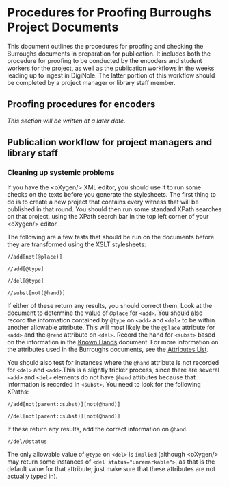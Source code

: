 # Procedures for Proofing Burroughs Project Documents

This document outlines the procedures for proofing and checking the Burroughs documents in preparation for publication. It includes both the procedure for proofing to be conducted by the encoders and student workers for the project, as well as the publication workflows in the weeks leading up to ingest in DigiNole. The latter portion of this workflow should be completed by a project manager or library staff member.

## Proofing procedures for encoders

*This section will be written at a later date.*

## Publication workflow for project managers and library staff

### Cleaning up systemic problems

If you have the &lt;oXygen/&gt; XML editor, you should use it to run some checks on the texts before you generate the stylesheets. The first thing to do is to create a new project that contains every witness that will be published in that round. You should then run some standard XPath searches on that project, using the XPath search bar in the top left corner of your &lt;oXygen/&gt; editor. 

The following are a few tests that should be run on the documents before they are transformed using the XSLT stylesheets:

`//add[not(@place)]`

`//add[@type]`

`//del[@type]`

`//subst[not(@hand)]`

If either of these return any results, you should correct them. Look at the document to determine the value of `@place` for `<add>`. You should also record the information contained by `@type` on `<add>` and `<del>` to be within another allowable attribute. This will most likely be the `@place` attribute for `<add>` and the `@rend` attribute on `<del>`. Record the hand for `<subst>` based on the information in the [Known Hands](hands.md) document. For more information on the attributes used in the Burroughs documents, see the [Attributes List](attributes-list.md).

You should also test for instances where the `@hand` attribute is not recorded for `<del>` and `<add>`.This is a slightly tricker process, since there are several `<add>` and `<del>` elements do not have `@hand` attibutes because that information is recorded in `<subst>`. You need to look for the following XPaths:

`//add[not(parent::subst)][not(@hand)]`

`//del[not(parent::subst)][not(@hand)]`

If these return any results, add the correct information on `@hand`.

`//del/@status`

The only allowable value of `@type` on `<del>` is `implied` (although &lt;oXygen/&gt; may return some instances of `<del status="unremarkable">`, as that is the default value for that attribute; just make sure that these attributes are not actually typed in). 